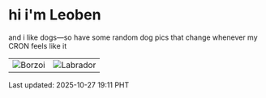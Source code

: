 # hi i'm Leoben

and i like dogs—so have some random dog pics that change whenever my CRON feels like it

|  |  |
|--------|----------|
| ![Borzoi](https://random-dog-vercel.vercel.app/api/random-borzoi?v=1761563466) | ![Labrador](https://random-dog-vercel.vercel.app/api/random-labrador?v=1761563466) |

Last updated: 2025-10-27 19:11 PHT
